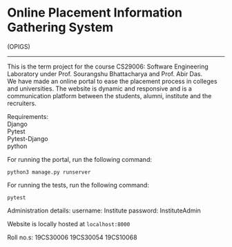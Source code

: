 # Online Placement Information Gathering System
(OPIGS)

-----

This is the term project for the course CS29006: Software Engineering Laboratory under Prof. Sourangshu Bhattacharya and Prof. Abir Das.  
We have made an online portal to ease the placement process in colleges and universities. The website is dynamic and responsive and is a communication platform between the students, alumni, institute and the recruiters.

Requirements:   
Django   
Pytest   
Pytest-Django    
python    

For running the portal, run the following command:
``` 
python3 manage.py runserver
```
For running the tests, run the following command:
```
pytest
```

Administration details:
username: Institute
password: InstituteAdmin

Website is locally hosted at `localhost:8000`

Roll no.s:
19CS30006
19CS30054
19CS10068
